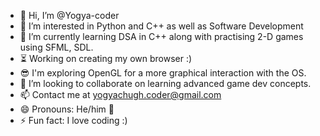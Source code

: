 - 👋 Hi, I’m @Yogya-coder
- 👀 I’m interested in Python and C++ as well as Software Development
- 🌱 I’m currently learning DSA in C++ along with practising 2-D games using SFML, SDL.
- ⏳ Working on creating my own browser :)
- 😎 I'm exploring OpenGL for a more graphical interaction with the OS.
- 💞️ I’m looking to collaborate on learning advanced game dev concepts.
- 📫 Contact me at yogyachugh.coder@gmail.com
- 😄 Pronouns: He/him 🧔
- ⚡ Fun fact: I love coding :)
